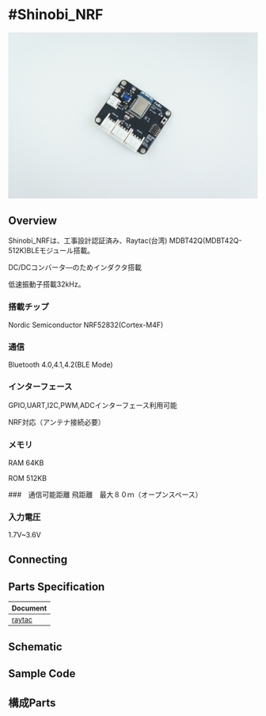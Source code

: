# #Shinobi_NRF

![](/img/Shinobi/Shinobi_NRF.JPG)
<!--COLORME-->

## Overview

Shinobi_NRFは、工事設計認証済み、Raytac(台湾) MDBT42Q(MDBT42Q-512K)BLEモジュール搭載。

DC/DCコンバータ―のためインダクタ搭載

低速振動子搭載32kHz。

### 搭載チップ

Nordic Semiconductor NRF52832(Cortex-M4F)

### 通信

Bluetooth 4.0,4.1,4.2(BLE Mode)

### インターフェース

GPIO,UART,I2C,PWM,ADCインターフェース利用可能

NRF対応（アンテナ接続必要）

### メモリ

RAM 64KB

ROM 512KB

###　通信可能距離
飛距離　最大８０ｍ（オープンスペース）

### 入力電圧

1.7V~3.6V


## Connecting

## Parts Specification
| Document |
|:--|
| [raytac](http://www.raytac.com/products.php?subid=55) |

## Schematic

## Sample Code

## 構成Parts
